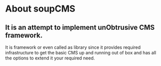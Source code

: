 # About soupCMS

## It is an attempt to implement unObtrusive CMS framework.

It is framework or even called as library since it provides required infrastructure to get the basic CMS up and running out of box and has all the options to extend it your required need.



